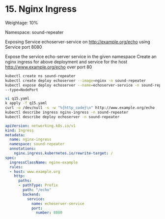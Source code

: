 # 15. Nginx Ingress

Weightage: 10%

Namespace: sound-repeater

Exposing Service echoserver-service on http://example.org/echo using Service port 8080

Expose the service echo-server service in the given namespace
Create an nginx ingress for above deployment and service for the host http://www.example.org/echo over port 80

```bash
kubectl create ns sound-repeater
kubectl create deploy echoserver --image=nginx -n sound-repeater
kubectl expose deploy echoserver --name=echoserver-service -n sound-repeater --port=8080 --target-port=8080 \
--type=NodePort

vi q15.yaml
k apply -f q15.yaml
curl -o /dev/null -s -w "%{http_code}\n" http://www.example.org/echo
kubectl describe ingress nginx-ingress -n sound-repeater
kubectl describe deploy echoserver -n sound-repeater

```

```yaml
apiVersion: networking.k8s.io/v1
kind: Ingress
metadata:
  name: nginx-ingress
  namespace: sound-repeater
  annotations:
    nginx.ingress.kubernetes.io/rewrite-target: /
spec:
  ingressClassName: nginx-example
  rules:
  - host: www.example.org
    http:
      paths:
      - pathType: Prefix
        path: "/echo"
        backend:
          service:
            name: echoserver-service
            port:
              number: 8080

```